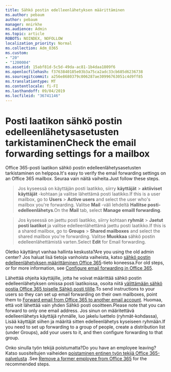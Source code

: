 ```yaml
---
title: Sähkö postin edelleenlähetyksen määrittäminen
ms.author: pebaum
author: pebaum
manager: mnirkhe
ms.audience: Admin
ms.topic: article
ROBOTS: NOINDEX, NOFOLLOW
localization_priority: Normal
ms.collection: Adm_O365
ms.custom:
- "20"
- "1200004"
ms.assetid: 15abf81d-5c5d-49da-ac81-1b4daa1809f6
ms.openlocfilehash: f3763840185e03b3a75ca2adc33cb685d6236738
ms.sourcegitcommit: a256e8680379c006287ae30996763051c4d9ff85
ms.translationtype: MT
ms.contentlocale: fi-FI
ms.lasthandoff: 09/04/2019
ms.locfileid: "36741146"
---
```

# <a name="check-the-email-forwarding-settings-for-a-mailbox"></a><span data-ttu-id="32e0c-102">Posti laatikon sähkö postin edelleenlähetysasetusten tarkistaminen</span><span class="sxs-lookup"><span data-stu-id="32e0c-102">Check the email forwarding settings for a mailbox</span></span>

<span data-ttu-id="32e0c-103">Office 365-posti laatikon sähkö postin edelleenlähetysasetusten tarkistaminen on helppoa.</span><span class="sxs-lookup"><span data-stu-id="32e0c-103">It's easy to verify the email forwarding settings on an Office 365 mailbox.</span></span> <span data-ttu-id="32e0c-104">Seuraa vain näitä vaiheita.</span><span class="sxs-lookup"><span data-stu-id="32e0c-104">Just follow these steps.</span></span>
  
> <span data-ttu-id="32e0c-105">Jos kyseessä on käyttäjän posti laatikko, siirry **käyttäjät** \> **aktiiviset käyttäjät** -kohtaan ja valitse lähettämä posti laatikko.</span><span class="sxs-lookup"><span data-stu-id="32e0c-105">If this is a user mailbox, go to **Users** \> **Active users** and select the user who's mailbox you're forwarding.</span></span> <span data-ttu-id="32e0c-106">Valitse **Mail** -väli lehdeltä **Hallitse posti-edelleenlähetys**.</span><span class="sxs-lookup"><span data-stu-id="32e0c-106">On the **Mail** tab, select **Manage emaill forwarding**.</span></span>
    
> <span data-ttu-id="32e0c-107">Jos kyseessä on jaettu posti laatikko, siirry kohtaan **ryhmät** \> **Jaetut posti laatikot** ja valitse edelleenlähettämä jaettu posti laatikko.</span><span class="sxs-lookup"><span data-stu-id="32e0c-107">If this is a shared mailbox, go to **Groups** \> **Shared mailboxes** and select the shared mailbox you're forwarding.</span></span> <span data-ttu-id="32e0c-108">Valitse **Muokkaa** sähkö postin edelleenlähettämistä varten.</span><span class="sxs-lookup"><span data-stu-id="32e0c-108">Select **Edit** for Email forwarding.</span></span>

<span data-ttu-id="32e0c-109">Oletko käyttänyt vanhaa hallinta keskusta?</span><span class="sxs-lookup"><span data-stu-id="32e0c-109">Are you using the old admin center?</span></span> <span data-ttu-id="32e0c-110">Jos haluat lisä tietoja vanhoista vaiheista, katso [sähkö postin edelleenlähetyksen määrittäminen Office 365](https://docs.microsoft.com/office365/admin/email/configure-email-forwarding)-tieto koneessa.</span><span class="sxs-lookup"><span data-stu-id="32e0c-110">For old steps, or for more information, see [Configure email forwarding in Office 365](https://docs.microsoft.com/office365/admin/email/configure-email-forwarding).</span></span>
  
<span data-ttu-id="32e0c-111">Lähettää ohjeita käyttäjille, jotta he voivat määrittää sähkö postin edelleenlähetyksen omissa posti laatikoissa, osoita niitä [välittämään sähkö postia Office 365 toiselle Sähkö posti tilille](https://support.office.com/article/Forward-email-from-Office-365-to-another-email-account-1ed4ee1e-74f8-4f53-a174-86b748ff6a0e).</span><span class="sxs-lookup"><span data-stu-id="32e0c-111">To send instructions to your users so they can set up email forwarding on their own mailboxes, point them to [Forward email from Office 365 to another email account](https://support.office.com/article/Forward-email-from-Office-365-to-another-email-account-1ed4ee1e-74f8-4f53-a174-86b748ff6a0e).</span></span> <span data-ttu-id="32e0c-112">Huomaa, että voit lähettää vain yhden Sähkö posti osoitteen.</span><span class="sxs-lookup"><span data-stu-id="32e0c-112">Please note that you can forward to only one email address.</span></span> <span data-ttu-id="32e0c-113">Jos sinun on määritettävä edelleenlähetys käyttäjä ryhmälle, luo jakelu luettelo (ryhmät-kohdassa), Lisää käyttäjät siihen ja määritä sitten edelleenlähetys kyseiseen ryhmään.</span><span class="sxs-lookup"><span data-stu-id="32e0c-113">If you need to set up forwarding to a group of people, create a distribution list (under Groups), add your users to it, and then configure forwarding to that group.</span></span>
  
<span data-ttu-id="32e0c-114">Onko sinulla työn tekijä poistumatta?</span><span class="sxs-lookup"><span data-stu-id="32e0c-114">Do you have an employee leaving?</span></span> <span data-ttu-id="32e0c-115">Katso suositeltujen vaiheiden [poistaminen entinen työn tekijä Office 365-palvelusta](https://docs.microsoft.com/office365/admin/add-users/remove-former-employee) .</span><span class="sxs-lookup"><span data-stu-id="32e0c-115">See [Remove a former employee from Office 365](https://docs.microsoft.com/office365/admin/add-users/remove-former-employee) for the recommended steps.</span></span>
  